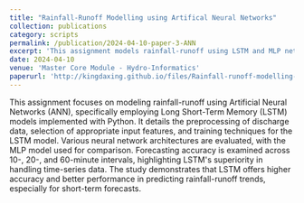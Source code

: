 ```yaml
---
title: "Rainfall-Runoff Modelling using Artifical Neural Networks"
collection: publications
category: scripts
permalink: /publication/2024-04-10-paper-3-ANN
excerpt: 'This assignment models rainfall-runoff using LSTM and MLP networks, focusing on data clean and model calibration.'
date: 2024-04-10
venue: 'Master Core Module - Hydro-Informatics'
paperurl: 'http://kingdaxing.github.io/files/Rainfall-runoff-modelling-using-ANN.pdf'
---
```


This assignment focuses on modeling rainfall-runoff using Artificial Neural Networks (ANN), specifically employing Long Short-Term Memory (LSTM) models implemented with Python. It details the preprocessing of discharge data, selection of appropriate input features, and training techniques for the LSTM model. Various neural network architectures are evaluated, with the MLP model used for comparison. Forecasting accuracy is examined across 10-, 20-, and 60-minute intervals, highlighting LSTM's superiority in handling time-series data. The study demonstrates that LSTM offers higher accuracy and better performance in predicting rainfall-runoff trends, especially for short-term forecasts.
